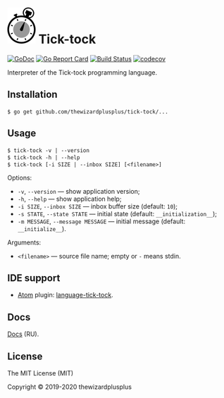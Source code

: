 # ![](docs/logo/logo.png) Tick-tock

[![GoDoc](https://godoc.org/github.com/thewizardplusplus/tick-tock?status.svg)](https://godoc.org/github.com/thewizardplusplus/tick-tock)
[![Go Report Card](https://goreportcard.com/badge/github.com/thewizardplusplus/tick-tock)](https://goreportcard.com/report/github.com/thewizardplusplus/tick-tock)
[![Build Status](https://travis-ci.org/thewizardplusplus/tick-tock.svg?branch=master)](https://travis-ci.org/thewizardplusplus/tick-tock)
[![codecov](https://codecov.io/gh/thewizardplusplus/tick-tock/branch/master/graph/badge.svg)](https://codecov.io/gh/thewizardplusplus/tick-tock)

Interpreter of the Tick-tock programming language.

## Installation

```
$ go get github.com/thewizardplusplus/tick-tock/...
```

## Usage

```
$ tick-tock -v | --version
$ tick-tock -h | --help
$ tick-tock [-i SIZE | --inbox SIZE] [<filename>]
```

Options:

- `-v`, `--version` &mdash; show application version;
- `-h`, `--help` &mdash; show application help;
- `-i SIZE`, `--inbox SIZE` &mdash; inbox buffer size (default: `10`);
- `-s STATE`, `--state STATE` &mdash; initial state (default: `__initialization__`);
- `-m MESSAGE`, `--message MESSAGE` &mdash; initial message (default: `__initialize__`).

Arguments:

- `<filename>` &mdash; source file name; empty or `-` means stdin.

## IDE support

- [Atom](http://atom.io/) plugin: [language-tick-tock](tools/atom-plugin/language-tick-tock).

## Docs

[Docs](docs/) (RU).

## License

The MIT License (MIT)

Copyright &copy; 2019-2020 thewizardplusplus

